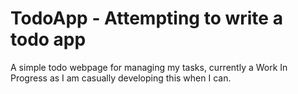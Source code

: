 # TodoApp - Attempting to write a todo app

A simple todo webpage for managing my tasks, currently a Work In Progress as I am casually developing this when I can.
